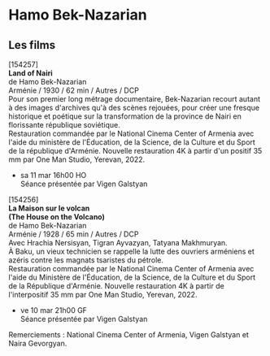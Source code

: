 # Hamo Bek-Nazarian

## Les films

[154257]  
**Land of Nairi**  
de Hamo Bek-Nazarian  
Arménie / 1930 / 62 min / Autres / DCP  
Pour son premier long métrage documentaire, Bek-Nazarian recourt autant à des images d'archives qu'à des scènes rejouées, pour créer une fresque historique et poétique sur la transformation de la province de Nairi en florissante république soviétique.  
Restauration commandée par le National Cinema Center of Armenia avec l'aide du ministère de l'Éducation, de la Science, de la Culture et du Sport de la république d'Arménie. Nouvelle restauration 4K à partir d'un positif 35 mm par One Man Studio, Yerevan, 2022.

- sa 11 mar 16h00 HO  
Séance présentée par Vigen Galstyan

[154256]  
**La Maison sur le volcan**  
**(The House on the Volcano)**  
de Hamo Bek-Nazarian  
Arménie / 1928 / 65 min / Autres / DCP  
Avec Hrachia Nersisyan, Tigran Ayvazyan, Tatyana Makhmuryan.  
À Baku, un vieux technicien se rappelle la lutte des ouvriers arméniens et azéris contre les magnats tsaristes du pétrole.  
Restauration commandée par le National Cinema Center of Armenia avec l'aide du Ministère de l'Éducation, de la Science, de la Culture et du Sport de la République d'Arménie. Nouvelle restauration 4K à partir de l'interpositif 35 mm par One Man Studio, Yerevan, 2022.

- ve 10 mar 21h00 GF  
Séance présentée par Vigen Galstyan

Remerciements : National Cinema Center of Armenia, Vigen Galstyan et Naira Gevorgyan.